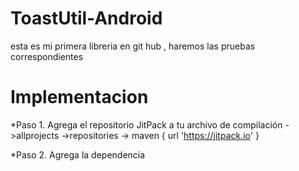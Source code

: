 # ToastUtil-Android
esta es mi primera libreria en git hub , haremos las pruebas correspondientes

# Implementacion
*Paso 1. Agrega el repositorio JitPack a tu archivo de compilación
->allprojects 
->repositories 
-> maven { url 'https://jitpack.io' }

*Paso 2. Agrega la dependencia


